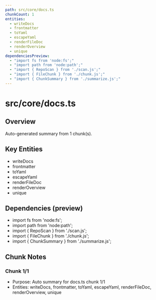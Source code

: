 ```yaml
---
path: src/core/docs.ts
chunkCount: 1
entities:
  - writeDocs
  - frontmatter
  - toYaml
  - escapeYaml
  - renderFileDoc
  - renderOverview
  - unique
dependenciesPreview:
  - "import fs from 'node:fs';"
  - "import path from 'node:path';"
  - "import { RepoScan } from './scan.js';"
  - "import { FileChunk } from './chunk.js';"
  - "import { ChunkSummary } from './summarize.js';"
---
```

# src/core/docs.ts

## Overview
Auto-generated summary from 1 chunk(s).
## Key Entities
- writeDocs
- frontmatter
- toYaml
- escapeYaml
- renderFileDoc
- renderOverview
- unique
## Dependencies (preview)
- import fs from 'node:fs';
- import path from 'node:path';
- import { RepoScan } from './scan.js';
- import { FileChunk } from './chunk.js';
- import { ChunkSummary } from './summarize.js';
## Chunk Notes
### Chunk 1/1
- Purpose: Auto summary for docs.ts chunk 1/1
- Entities: writeDocs, frontmatter, toYaml, escapeYaml, renderFileDoc, renderOverview, unique